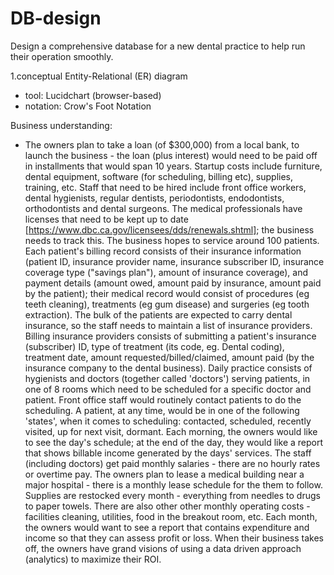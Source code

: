 # DB-design
Design a comprehensive database for a new dental practice to help run their operation smoothly.

1.conceptual Entity-Relational (ER) diagram
   - tool: Lucidchart (browser-based)
   - notation: Crow's Foot Notation



Business understanding:
- The owners plan to take a loan (of $300,000) from a local bank, to launch the business - the loan (plus interest) would need to be paid off in installments that would span 10 years.
Startup costs include furniture, dental equipment, software (for scheduling, billing etc), supplies, training, etc.
Staff that need to be hired include front office workers, dental hygienists, regular dentists, periodontists, endodontists, orthodontists and dental surgeons. The medical professionals have licenses that need to be kept up to date [https://www.dbc.ca.gov/licensees/dds/renewals.shtml]; the business needs to track this.
The business hopes to service around 100 patients. Each patient's billing record consists of their insurance information (patient ID, insurance provider name, insurance subscriber ID, insurance coverage type ("savings plan"), amount of insurance coverage), and payment details (amount owed, amount paid by insurance, amount paid by the patient); their medical record would consist of procedures (eg teeth cleaning), treatments (eg gum disease) and surgeries (eg tooth extraction).
The bulk of the patients are expected to carry dental insurance, so the staff needs to maintain a list of insurance providers. Billing insurance providers consists of submitting a patient's insurance (subscriber) ID, type of treatment (its code, eg. Dental coding), treatment date, amount requested/billed/claimed, amount paid (by the insurance company to the dental business).
Daily practice consists of hygienists and doctors (together called 'doctors') serving patients, in one of 8 rooms which need to be scheduled for a specific doctor and patient. Front office staff would routinely contact patients to do the scheduling. A patient, at any time, would be in one of the following 'states', when it comes to scheduling: contacted, scheduled, recently visited, up for next visit, dormant.
Each morning, the owners would like to see the day's schedule; at the end of the day, they would like a report that shows billable income generated by the days' services.
The staff (including doctors) get paid monthly salaries - there are no hourly rates or overtime pay.
The owners plan to lease a medical building near a major hospital - there is a monthly lease schedule for the them to follow.
Supplies are restocked every month - everything from needles to drugs to paper towels. There are also other other monthly operating costs - facilities cleaning, utilities, food in the breakout room, etc.
Each month, the owners would want to see a report that contains expenditure and income so that they can assess profit or loss.
When their business takes off, the owners have grand visions of using a data driven approach (analytics) to maximize their ROI.
